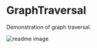 GraphTraversal
==============

Demonstration of graph traversal.

![readme image][1]

  [1]: https://raw.githubusercontent.com/nastajus/GraphTraversal/src/com/master/diagram.png

  
